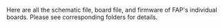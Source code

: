 Here are all the schematic file, board file, and firmware of FAP's individual boards. Please see corresponding folders for details.
